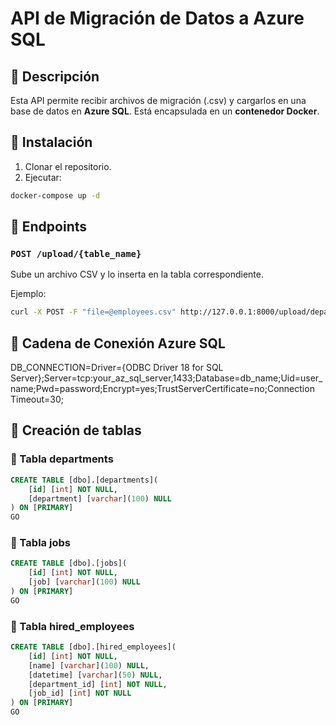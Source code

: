 # **API de Migración de Datos a Azure SQL**

## 📌 Descripción
Esta API permite recibir archivos de migración (.csv) y cargarlos en una base de datos en **Azure SQL**. Está encapsulada en un **contenedor Docker**.

## 🚀 Instalación
1. Clonar el repositorio.
2. Ejecutar:
```bash
docker-compose up -d
```

## 📡 Endpoints
### `POST /upload/{table_name}`
Sube un archivo CSV y lo inserta en la tabla correspondiente.

Ejemplo:
```bash
curl -X POST -F "file=@employees.csv" http://127.0.0.1:8000/upload/departments
```

## 🔑 Cadena de Conexión Azure SQL

DB_CONNECTION=Driver={ODBC Driver 18 for SQL Server};Server=tcp:your_az_sql_server,1433;Database=db_name;Uid=user_name;Pwd=password;Encrypt=yes;TrustServerCertificate=no;Connection Timeout=30;

## 💾 Creación de tablas

### 📅 Tabla departments
```sql
CREATE TABLE [dbo].[departments](
	[id] [int] NOT NULL,
	[department] [varchar](100) NULL
) ON [PRIMARY]
GO
```
### 📅 Tabla jobs
```sql
CREATE TABLE [dbo].[jobs](
	[id] [int] NOT NULL,
	[job] [varchar](100) NULL
) ON [PRIMARY]
GO
```
### 📅 Tabla hired_employees
```sql
CREATE TABLE [dbo].[hired_employees](
	[id] [int] NOT NULL,
	[name] [varchar](100) NULL,
	[datetime] [varchar](50) NULL,
	[department_id] [int] NOT NULL,
	[job_id] [int] NOT NULL
) ON [PRIMARY]
GO
```